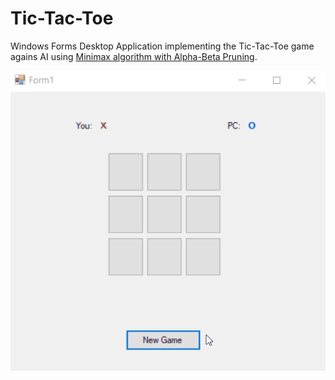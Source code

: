 # Tic-Tac-Toe
Windows Forms Desktop Application implementing the Tic-Tac-Toe game agains AI using [Minimax algorithm with Alpha-Beta Pruning](https://www.geeksforgeeks.org/minimax-algorithm-in-game-theory-set-4-alpha-beta-pruning/).

![](https://github.com/teodosiah/Tic-Tac-Toe/blob/master/tic_tac_toe.gif)
